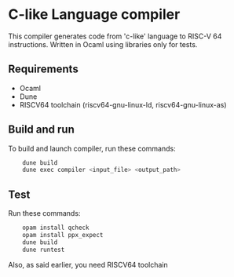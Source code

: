 # C-like Language compiler

This compiler generates code from 'c-like' language to RISC-V 64 instructions. Written in Ocaml using libraries only for tests.

## Requirements

- Ocaml
- Dune
- RISCV64 toolchain (riscv64-gnu-linux-ld, riscv64-gnu-linux-as)

## Build and run

To build and launch compiler, run these commands:

```bash
	dune build
	dune exec compiler <input_file> <output_path>
```

## Test
Run these commands:

```bash
	opam install qcheck
	opam install ppx_expect
	dune build
	dune runtest
```

Also, as said earlier, you need RISCV64 toolchain
